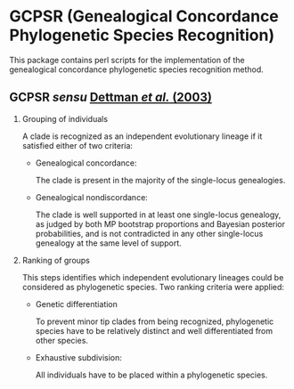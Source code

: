 # GCPSR (Genealogical Concordance Phylogenetic Species Recognition)

This package contains perl scripts for the implementation of the
genealogical concordance phylogenetic species recognition method.

## GCPSR _sensu_ [Dettman _et al._ (2003)](http://dx.doi.org/10.1554/03-073)

1. Grouping of individuals

    A clade is recognized as an independent evolutionary lineage if
    it satisfied either of two criteria:

    - Genealogical concordance:

        The clade is present in the majority of the
        single-locus genealogies.

    - Genealogical nondiscordance:

        The clade is well supported in at least one single-locus
        genealogy, as judged by both MP bootstrap proportions
        and Bayesian posterior probabilities, and is not
        contradicted in any other single-locus genealogy at the same
        level of support.

2. Ranking of groups

    This steps identifies which independent evolutionary lineages
    could be considered as phylogenetic species.
	Two ranking criteria were applied:

    - Genetic differentiation

        To prevent minor tip clades from being recognized,
        phylogenetic species have to be relatively distinct and well
        differentiated from other species.

    - Exhaustive subdivision:

        All individuals have to be placed within a phylogenetic species.
